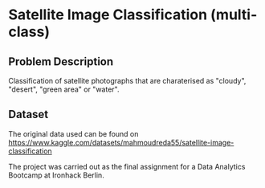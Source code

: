 # Satellite Image Classification (multi-class)

## Problem Description
Classification of satellite photographs that are charaterised as "cloudy", "desert", "green area" or "water".

## Dataset
The original data used can be found on https://www.kaggle.com/datasets/mahmoudreda55/satellite-image-classification



The project was carried out as the final assignment for a Data Analytics Bootcamp at Ironhack Berlin.
